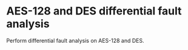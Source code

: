 # AES-128 and DES differential fault analysis

Perform differential fault analysis on AES-128 and DES.
